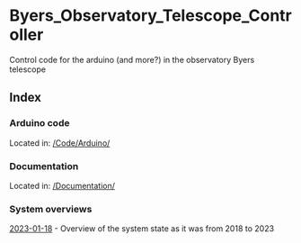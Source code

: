 # Byers_Observatory_Telescope_Controller

Control code for the arduino (and more?) in the observatory Byers telescope

## Index

### Arduino code

Located in: [/Code/Arduino/](Code/Arduino)

### Documentation

Located in: [/Documentation/](Documentation)

### System overviews

[2023-01-18](/Documentation/System%20Overviews/2023-01-18/) - Overview of the system state as it was from 2018 to 2023